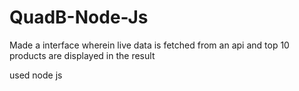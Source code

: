 # QuadB-Node-Js

Made a interface wherein live data is fetched from an api and top 10 products are displayed in the result

used node js 

